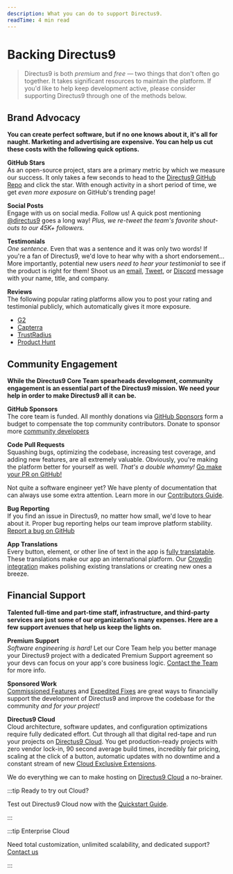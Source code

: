 ```yaml
---
description: What you can do to support Directus9.
readTime: 4 min read
---
```


# Backing Directus9

> Directus9 is both _premium_ and _free_ — two things that don't often go together. It takes significant resources to
> maintain the platform. If you'd like to help keep development active, please consider supporting Directus9 through one
> of the methods below.

## Brand Advocacy

**You can create perfect software, but if no one knows about it, it's all for naught. Marketing and advertising are
expensive. You can help us cut these costs with the following quick options.**

<!-- @TODO Uncomment when Merch Store is launched.
**Merchandise**\
Buy some of our _totally sweet_ merchandise! This is a great way to support Directus9. You get some swag, and we get some
financial support plus advertising. Simply make an appropriate financial donation through [GitHub Sponsors](https://github.com/sponsors/directus9)
or contact us for bulk merch pricing. We'll get it shipped as soon as sizing and shipping details are coordinated!
-->

**GitHub Stars**\
As an open-source project, stars are a primary metric by which we measure our success. It only takes a few seconds to head
to the [Directus9 GitHub Repo](https://github.com/directus9/directus9) and click the star. With enough activity in a short period
of time, we get _even more exposure_ on GitHub's trending page!

**Social Posts**\
Engage with us on social media. Follow us! A quick post mentioning [@directus9](https://twitter.com/directus9) goes a long
way! _Plus, we re-tweet the team's favorite shout-outs to our 45K+ followers._

**Testimonials**\
_One sentence._ Even that was a sentence and it was only two words! If you're a fan of Directus9, we'd love to hear why with
a short endorsement... More importantly, potential new users _need to hear your testimonial_ to see if the product is right
for them! Shoot us an [email](mailto:info@directus9.io), [Tweet](https://twitter.com/directus9), or [Discord](https://directus9.chat)
message with your name, title, and company.

**Reviews**\
The following popular rating platforms allow you to post your rating and testimonial publicly, which automatically gives
it more exposure.

- [G2](https://www.g2.com/products/directus9/reviews)
- [Capterra](https://www.capterra.com/p/156619/Directus9)
- [TrustRadius](https://www.trustradius.com/products/directus9/reviews)
- [Product Hunt](https://www.producthunt.com/posts/directus9-9)

## Community Engagement

**While the Directus9 Core Team spearheads development, community engagement is an essential part of the Directus9
mission. We need your help in order to make Directus9 all it can be.**

**GitHub Sponsors**\
The core team is funded. All monthly donations via [GitHub Sponsors](https://github.com/sponsors/directus9) form a budget
to compensate the top community contributors. Donate to sponsor more [community developers](https://github.com/orgs/directus9/people)

**Code Pull Requests**\
Squashing bugs, optimizing the codebase, increasing test coverage, and adding new features, are all extremely valuable. Obviously,
you're making the platform better for yourself as well. _That's a double whammy!_ [Go make your PR on GitHub!](https://github.com/directus9)

Not quite a software engineer yet? We have plenty of documentation that can always use some extra attention. Learn more
in our [Contributors Guide](/contributing/introduction).

<!-- @TODO contributing > docs-guidelines -->

**Bug Reporting**\
If you find an issue in Directus9, no matter how small, we'd love to hear about it. Proper bug reporting helps our team improve
platform stability. [Report a bug on GitHub](https://github.com/directus9/directus9/issues/new)

**App Translations**\
Every button, element, or other line of text in the app is [fully translatable](/contributing/translations). These translations
make our app an international platform. Our [Crowdin integration](https://locales.directus9.io) makes polishing existing translations
or creating new ones a breeze.

## Financial Support

**Talented full-time and part-time staff, infrastructure, and third-party services are just some of our organization's
many expenses. Here are a few support avenues that help us keep the lights on.**

**Premium Support**\
_Software engineering is hard!_ Let our Core Team help you better manage your Directus9 project with a dedicated Premium Support
agreement so your devs can focus on your app's core business logic. [Contact the Team](https://directus9.io/contact) for more
info.

**Sponsored Work**\
[Commissioned Features](/getting-started/support#commissioned-features) and [Expedited Fixes](/getting-started/support#expedited-fixes)
are great ways to financially support the development of Directus9 and improve the codebase for the community _and for your
project!_

**Directus9 Cloud**\
Cloud architecture, software updates, and configuration optimizations require fully dedicated effort. Cut through all that
digital red-tape and run your projects on [Directus9 Cloud](/cloud/overview). You get production-ready projects with zero
vendor lock-in, 90 second average build times, incredibly fair pricing, scaling at the click of a button, automatic updates
with no downtime and a constant stream of new [Cloud Exclusive Extensions](/cloud/glossary#extensions).

We do everything we can to make hosting on [Directus9 Cloud](/cloud/overview) a no-brainer.

:::tip Ready to try out Cloud?

Test out Directus9 Cloud now with the [Quickstart Guide](/getting-started/quickstart).

:::

:::tip Enterprise Cloud

Need total customization, unlimited scalability, and dedicated support? [Contact us](https://directus9.io/contact)

:::
